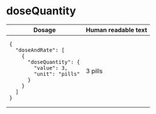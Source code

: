 # doseQuantity 

<table>
  <thead>
    <tr>
      <th>Dosage</th>
      <th>Human readable text</th>
    </tr>
  </thead>
  <tbody>
    <tr>
      <td><pre><code class="language-json">{
  &quot;doseAndRate&quot;: [
    {
      &quot;doseQuantity&quot;: {
        &quot;value&quot;: 3,
        &quot;unit&quot;: &quot;pills&quot;
      }
    }
  ]
}
</code></pre></td>
      <td>3 pills</td>
    </tr>
  </tbody>
</table>
